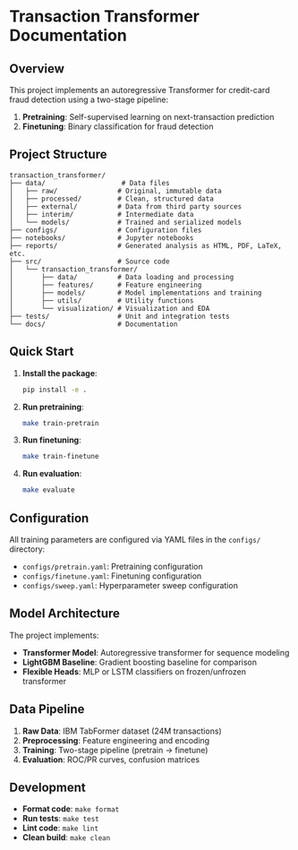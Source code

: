 # Transaction Transformer Documentation

## Overview

This project implements an autoregressive Transformer for credit-card fraud detection using a two-stage pipeline:

1. **Pretraining**: Self-supervised learning on next-transaction prediction
2. **Finetuning**: Binary classification for fraud detection

## Project Structure

```
transaction_transformer/
├── data/                   # Data files
│   ├── raw/               # Original, immutable data
│   ├── processed/         # Clean, structured data
│   ├── external/          # Data from third party sources
│   ├── interim/           # Intermediate data
│   └── models/            # Trained and serialized models
├── configs/               # Configuration files
├── notebooks/             # Jupyter notebooks
├── reports/               # Generated analysis as HTML, PDF, LaTeX, etc.
├── src/                   # Source code
│   └── transaction_transformer/
│       ├── data/          # Data loading and processing
│       ├── features/      # Feature engineering
│       ├── models/        # Model implementations and training
│       ├── utils/         # Utility functions
│       └── visualization/ # Visualization and EDA
├── tests/                 # Unit and integration tests
└── docs/                  # Documentation
```

## Quick Start

1. **Install the package**:
   ```bash
   pip install -e .
   ```

2. **Run pretraining**:
   ```bash
   make train-pretrain
   ```

3. **Run finetuning**:
   ```bash
   make train-finetune
   ```

4. **Run evaluation**:
   ```bash
   make evaluate
   ```

## Configuration

All training parameters are configured via YAML files in the `configs/` directory:

- `configs/pretrain.yaml`: Pretraining configuration
- `configs/finetune.yaml`: Finetuning configuration
- `configs/sweep.yaml`: Hyperparameter sweep configuration

## Model Architecture

The project implements:

- **Transformer Model**: Autoregressive transformer for sequence modeling
- **LightGBM Baseline**: Gradient boosting baseline for comparison
- **Flexible Heads**: MLP or LSTM classifiers on frozen/unfrozen transformer

## Data Pipeline

1. **Raw Data**: IBM TabFormer dataset (24M transactions)
2. **Preprocessing**: Feature engineering and encoding
3. **Training**: Two-stage pipeline (pretrain → finetune)
4. **Evaluation**: ROC/PR curves, confusion matrices

## Development

- **Format code**: `make format`
- **Run tests**: `make test`
- **Lint code**: `make lint`
- **Clean build**: `make clean` 
